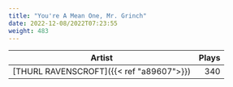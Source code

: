 ```yaml
---
title: "You're A Mean One, Mr. Grinch"
date: 2022-12-08/2022T07:23:55
weight: 483
---
```




 Artist | Plays 
----- | -----:
[THURL RAVENSCROFT]({{< ref "a89607">}}) | 340

